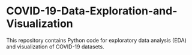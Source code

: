 # COVID-19-Data-Exploration-and-Visualization
This repository contains Python code for exploratory data analysis (EDA) and visualization of COVID-19 datasets. 
